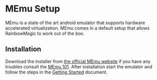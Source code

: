 # MEmu Setup
MEmu is a state of the art android emulator that supports hardware accelerated virtualization. MEmu comes in a default setup that allows RainbowMagic to work out of the box.
## Installation
Download the installer from [the official MEmu website](http://www.memuplay.com/) if you have any troubles consult the [MEmu 101](http://www.memuplay.com/blog/index.php/2016/02/16/memu-101/).
After installation start the emulator and follow the steps in the [Getting Started](./Getting%20Started.md) document.